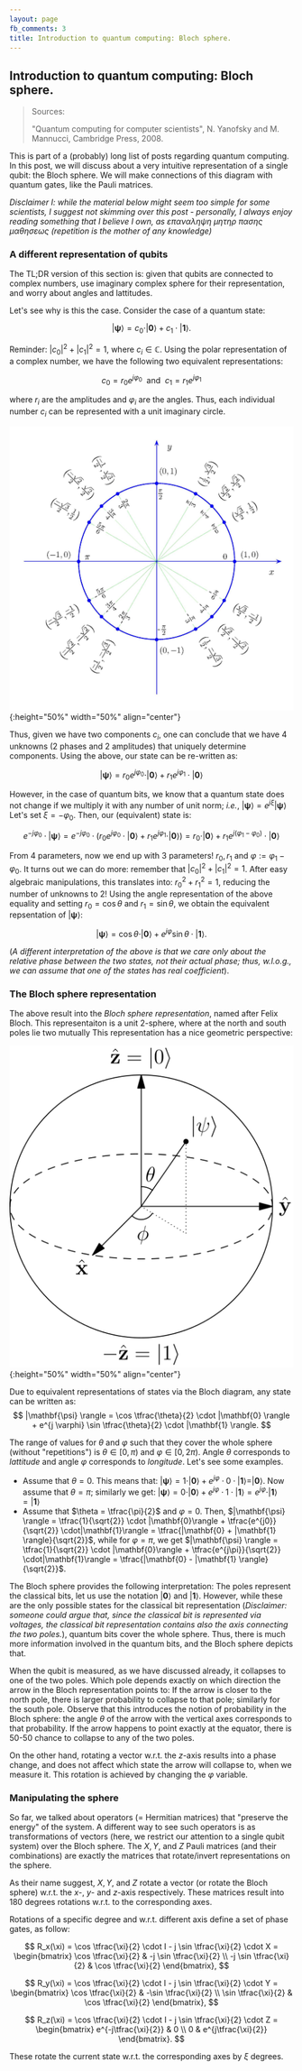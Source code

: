 ```yaml
---
layout: page
fb_comments: 3
title: Introduction to quantum computing: Bloch sphere.
---
```


## **Introduction to quantum computing: Bloch sphere.**

> Sources: 
> 
> "Quantum computing for computer scientists", N. Yanofsky and M. Mannucci, Cambridge Press, 2008.

This is part of a (probably) long list of posts regarding quantum computing. 
In this post, we will discuss about a very intuitive representation of a single qubit: the Bloch sphere. 
We will make connections of this diagram with quantum gates, like the Pauli matrices.

*Disclaimer I: while the material below might seem too simple for some scientists, I suggest not skimming over this post - personally, I always enjoy reading something that I believe I own, as επαναληψη μητηρ πασης μαθησεως (repetition is the mother of any knowledge)*

### **A different representation of qubits**

The TL;DR version of this section is: given that qubits are connected to complex numbers, use imaginary complex sphere for their representation, and worry about angles and lattitudes.

Let's see why is this the case. 
Consider the case of a quantum state:

$$
|\mathbf{\psi} \rangle = c_0 \cdot |\mathbf{0} \rangle + c_1 \cdot | \mathbf{1} \rangle.
$$

Reminder: 
$|c_0|^2 + |c_1|^2 = 1$, 
where 
$c_i \in \mathbb{C}$.
Using the polar representation of a complex number, we have the following two equivalent representations:

$$
c_0 = r_0 e^{j\varphi_0} ~~\text{and}~~ c_1 = r_1 e^{j\varphi_1}
$$

where $r_i$ are the amplitudes and $\varphi_i$ are the angles. 
Thus, each individual number $c_i$ can be represented with a unit imaginary circle.

![Imaginary circle](/notes/quant_7/imagcircle.jpg){:height="50%" width="50%" align="center"}

Thus, given we have two components $c_i$, one can conclude that we have 4 unknowns (2 phases and 2 amplitudes) that uniquely determine components.
Using the above, our state can be re-written as:

$$
| \mathbf{\psi} \rangle = r_0 e^{j\varphi_0} \cdot | \mathbf{0} \rangle + r_1 e^{j\varphi_1} \cdot | \mathbf{0} \rangle
$$

However, in the case of quantum bits, we know that a quantum state does not change if we multiply it with any number of unit norm; *i.e.*,
$| \mathbf{\psi} \rangle = e^{j \xi}| \mathbf{\psi} \rangle$
Let's set $\xi = -\varphi_0$. Then, our (equivalent) state is:

$$
e^{-j \varphi_0} \cdot |\mathbf{\psi} \rangle = e^{-j \varphi_0} \cdot \left( r_0 e^{j\varphi_0} \cdot | \mathbf{0} \rangle + r_1 e^{j\varphi_1} \cdot | \mathbf{0} \rangle \right) = r_0 \cdot | \mathbf{0} \rangle + r_1 e^{j(\varphi_1 - \varphi_0)} \cdot | \mathbf{0} \rangle
$$

From 4 parameters, now we end up with 3 parameters! 
$r_0, r_1$ 
and 
$\varphi := \varphi_1 - \varphi_0$.
It turns out we can do more: remember that
$|c_0|^2 + |c_1|^2 = 1$. 
After easy algebraic manipulations, this translates into:
$r_0^2 + r_1^2 = 1$,
reducing the number of unknowns to 2!
Using the angle representation of the above equality and setting
$r_0 = \cos \theta ~\text{and}~ r_1 = \sin \theta$, we obtain the equivalent repsentation of 
$|\mathbf{\psi} \rangle$:

$$
|\mathbf{\psi} \rangle = \cos \theta \cdot |\mathbf{0} \rangle + e^{j \varphi} \sin\theta \cdot |\mathbf{1} \rangle.
$$

(*A different interpretation of the above is that we care only about the relative phase between the two states, not their actual phase; thus, w.l.o.g., we can assume that 
one of the states has real coefficient*).

### **The Bloch sphere representation**

The above result into the *Bloch sphere representation*, named after Felix Bloch.
This representaiton is a unit 2-sphere, where at the north and south poles lie two mutually 
This representation has a nice geometric perspective:

![Bloch sphere](/notes/quant_7/bloch.png){:height="50%" width="50%" align="center"}

Due to equivalent representations of states via the Bloch diagram, any state can be written as:
$$
|\mathbf{\psi} \rangle = \cos \tfrac{\theta}{2} \cdot |\mathbf{0} \rangle + e^{j \varphi} \sin \tfrac{\theta}{2} \cdot |\mathbf{1} \rangle.
$$

The range of values for $\theta$ and $\varphi$ such that they cover the whole sphere (without "repetitions") is $\theta \in \left[0, \pi \right)$ and $\varphi \in \left[0, 2\pi \right)$.
Angle $\theta$ corresponds to *lattitude* and angle $\varphi$ corresponds to *longitude*. Let's see some examples.

* Assume that 
$\theta = 0$. 
This means that:
$|\mathbf{\psi} \rangle = 1 \cdot |\mathbf{0}\rangle + e^{j\varphi} \cdot 0 \cdot |\mathbf{1}\rangle = |\mathbf{0} \rangle$. Now assume that 
$\theta = \pi$; 
similarly we get:
$|\mathbf{\psi} \rangle = 0 \cdot |\mathbf{0}\rangle + e^{j\varphi} \cdot 1 \cdot |\mathbf{1}\rangle = e^{j\varphi} \cdot |\mathbf{1} \rangle = |\mathbf{1} \rangle$  
* Assume that 
$\theta = \tfrac{\pi}{2}$ and $\varphi = 0$. 
Then, 
$|\mathbf{\psi} \rangle = \tfrac{1}{\sqrt{2}} \cdot |\mathbf{0}\rangle + \tfrac{e^{j0}}{\sqrt{2}} \cdot|\mathbf{1}\rangle = \tfrac{|\mathbf{0} + |\mathbf{1} \rangle}{\sqrt{2}}$,
while for $\varphi = \pi$, we get
$|\mathbf{\psi} \rangle = \tfrac{1}{\sqrt{2}} \cdot |\mathbf{0}\rangle + \tfrac{e^{j\pi}}{\sqrt{2}} \cdot|\mathbf{1}\rangle = \tfrac{|\mathbf{0} - |\mathbf{1} \rangle}{\sqrt{2}}$.

The Bloch sphere provides the following interpretation: The poles represent the classical bits, let us use the notation 
$| \mathbf{0} \rangle$
and
$| \mathbf{1} \rangle$.
However, while these are the only possible states for the classical bit representation (*Disclaimer: someone could argue that, since the classical bit is represented via voltages, the classical bit representation contains also the axis connecting the two poles.*), quantum bits cover the whole sphere. 
Thus, there is much more information involved in the quantum bits, and the Bloch sphere depicts that.

When the qubit is measured, as we have discussed already, it collapses to one of the two poles. 
Which pole depends exactly on which direction the arrow in the Bloch representation points to: 
If the arrow is closer to the north pole, there is larger probability to collapse to that pole; similarly for the south pole.
Observe that this introduces the notion of probability in the Bloch sphere: the angle 
$\theta$
of the arrow with the vertical axes corresponds to that probability.
If the arrow happens to point exactly at the equator, there is 50-50 chance to collapse to any of the two poles.

On the other hand, rotating a vector w.r.t. the $z$-axis results into a phase change, and does not affect which state the arrow will collapse to, when we measure it. 
This rotation is achieved by changing the $\varphi$ variable.


### **Manipulating the sphere**

So far, we talked about operators (= Hermitian matrices) that "preserve the energy" of the system.
A different way to see such operators is as transformations of vectors (here, we restrict our attention to a single qubit system) over the Bloch sphere.
The $X, Y$, and $Z$ Pauli matrices (and their combinations) are exactly the matrices that rotate/invert representations on the sphere.

As their name suggest, $X, Y$, and $Z$ rotate a vector (or rotate the Bloch sphere) w.r.t. the $x$-, $y$- and $z$-axis respectively. These matrices result into 180 degrees rotations w.r.t. to the corresponding axes.

Rotations of a specific degree and w.r.t. different axis define a set of phase gates, as follow:

$$
R_x(\xi) = \cos \tfrac{\xi}{2} \cdot I - j \sin \tfrac{\xi}{2} \cdot X = \begin{bmatrix}
\cos \tfrac{\xi}{2} & -j \sin \tfrac{\xi}{2} \\
-j \sin \tfrac{\xi}{2} & \cos \tfrac{\xi}{2}
\end{bmatrix},
$$

$$
R_y(\xi) = \cos \tfrac{\xi}{2} \cdot I - j \sin \tfrac{\xi}{2} \cdot Y = \begin{bmatrix}
\cos \tfrac{\xi}{2} & -\sin \tfrac{\xi}{2} \\
\sin \tfrac{\xi}{2} & \cos \tfrac{\xi}{2}
\end{bmatrix},
$$

$$
R_z(\xi) = \cos \tfrac{\xi}{2} \cdot I - j \sin \tfrac{\xi}{2} \cdot Z = \begin{bmatrix}
e^{-j\tfrac{\xi}{2}} & 0 \\
0 & e^{j\tfrac{\xi}{2}}
\end{bmatrix}.
$$

These rotate the current state w.r.t. the corresponding axes by $\xi$ degrees. 